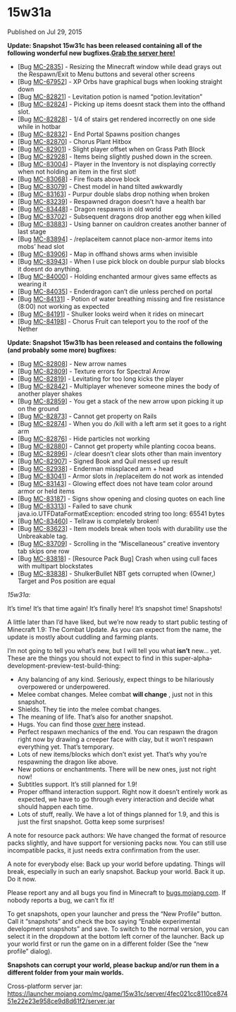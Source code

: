 # 15w31a
Published on Jul 29, 2015

**Update: Snapshot 15w31c has been released containing all of the following
wonderful new bugfixes.[Grab the server
here!](https://launcher.mojang.com/mc/game/15w31c/server/4fec021cc8110ce87451e22e23e958ce9d8d61f2/server.jar)**

  * [Bug [MC-2835](https://bugs.mojang.com/browse/MC-2835)] - Resizing the Minecraft window while dead grays out the Respawn/Exit to Menu buttons and several other screens
  * [Bug [MC-67952](https://bugs.mojang.com/browse/MC-67952)] - XP Orbs have graphical bugs when looking straight down
  * [Bug [MC-82821](https://bugs.mojang.com/browse/MC-82821)] - Levitation potion is named “potion.levitation”
  * [Bug [MC-82824](https://bugs.mojang.com/browse/MC-82824)] - Picking up items doesnt stack them into the offhand slot.
  * [Bug [MC-82828](https://bugs.mojang.com/browse/MC-82828)] - 1/4 of stairs get rendered incorrectly on one side while in hotbar
  * [Bug [MC-82832](https://bugs.mojang.com/browse/MC-82832)] - End Portal Spawns position changes
  * [Bug [MC-82870](https://bugs.mojang.com/browse/MC-82870)] - Chorus Plant Hitbox
  * [Bug [MC-82901](https://bugs.mojang.com/browse/MC-82901)] - Slight player offset when on Grass Path Block
  * [Bug [MC-82928](https://bugs.mojang.com/browse/MC-82928)] - Items being slightly pushed down in the screen.
  * [Bug [MC-83004](https://bugs.mojang.com/browse/MC-83004)] - Player in the Inventory is not displaying correctly when not holding an item in the first slot!
  * [Bug [MC-83068](https://bugs.mojang.com/browse/MC-83068)] - Fire floats above block
  * [Bug [MC-83079](https://bugs.mojang.com/browse/MC-83079)] - Chest model in hand tilted awkwardly
  * [Bug [MC-83163](https://bugs.mojang.com/browse/MC-83163)] - Purpur double slabs drop nothing when broken
  * [Bug [MC-83239](https://bugs.mojang.com/browse/MC-83239)] - Respawned dragon doesn’t have a health bar
  * [Bug [MC-83448](https://bugs.mojang.com/browse/MC-83448)] - Dragon respawns in old world
  * [Bug [MC-83702](https://bugs.mojang.com/browse/MC-83702)] - Subsequent dragons drop another egg when killed
  * [Bug [MC-83883](https://bugs.mojang.com/browse/MC-83883)] - Using banner on cauldron creates another banner of last stage
  * [Bug [MC-83894](https://bugs.mojang.com/browse/MC-83894)] - /replaceitem cannot place non-armor items into mobs’ head slot
  * [Bug [MC-83906](https://bugs.mojang.com/browse/MC-83906)] - Map in offhand shows arms when invisible
  * [Bug [MC-83943](https://bugs.mojang.com/browse/MC-83943)] - When I use pick block on double purpur slab blocks it doesnt do anything.
  * [Bug [MC-84000](https://bugs.mojang.com/browse/MC-84000)] - Holding enchanted armour gives same effects as wearing it
  * [Bug [MC-84035](https://bugs.mojang.com/browse/MC-84035)] - Enderdragon can’t die unless perched on portal
  * [Bug [MC-84131](https://bugs.mojang.com/browse/MC-84131)] - Potion of water breathing missing and fire resistance (8:00) not working as expected
  * [Bug [MC-84191](https://bugs.mojang.com/browse/MC-84191)] - Shulker looks weird when it rides on minecart
  * [Bug [MC-84198](https://bugs.mojang.com/browse/MC-84198)] - Chorus Fruit can teleport you to the roof of the Nether

**Update: Snapshot 15w31b has been released and contains the following (and
probably some more) bugfixes:**

  * [Bug [MC-82808](https://bugs.mojang.com/browse/MC-82808)] - New arrow names
  * [Bug [MC-82809](https://bugs.mojang.com/browse/MC-82809)] - Texture errors for Spectral Arrow
  * [Bug [MC-82819](https://bugs.mojang.com/browse/MC-82819)] - Levitating for too long kicks the player
  * [Bug [MC-82842](https://bugs.mojang.com/browse/MC-82842)] - Multiplayer whenever someone mines the body of another player shakes
  * [Bug [MC-82859](https://bugs.mojang.com/browse/MC-82859)] - You get a stack of the new arrow upon picking it up on the ground
  * [Bug [MC-82873](https://bugs.mojang.com/browse/MC-82873)] - Cannot get property on Rails
  * [Bug [MC-82874](https://bugs.mojang.com/browse/MC-82874)] - When you do /kill with a left arm set it goes to a right arm
  * [Bug [MC-82876](https://bugs.mojang.com/browse/MC-82876)] - Hide particles not working
  * [Bug [MC-82880](https://bugs.mojang.com/browse/MC-82880)] - Cannot get property while planting cocoa beans.
  * [Bug [MC-82896](https://bugs.mojang.com/browse/MC-82896)] - /clear doesn’t clear slots other than main inventory
  * [Bug [MC-82907](https://bugs.mojang.com/browse/MC-82907)] - Signed Book and Quil messed up result
  * [Bug [MC-82938](https://bugs.mojang.com/browse/MC-82938)] - Enderman missplaced arm + head
  * [Bug [MC-83041](https://bugs.mojang.com/browse/MC-83041)] - Armor slots in /replaceitem do not work as intended
  * [Bug [MC-83143](https://bugs.mojang.com/browse/MC-83143)] - Glowing effect does not have team color around armor or held items
  * [Bug [MC-83187](https://bugs.mojang.com/browse/MC-83187)] - Signs show opening and closing quotes on each line
  * [Bug [MC-83313](https://bugs.mojang.com/browse/MC-83313)] - Failed to save chunk java.io.UTFDataFormatException: encoded string too long: 65541 bytes
  * [Bug [MC-83460](https://bugs.mojang.com/browse/MC-83460)] - Tellraw is completely broken!
  * [Bug [MC-83623](https://bugs.mojang.com/browse/MC-83623)] - Item models break when tools with durability use the Unbreakable tag.
  * [Bug [MC-83709](https://bugs.mojang.com/browse/MC-83709)] - Scrolling in the “Miscellaneous” creative inventory tab skips one row
  * [Bug [MC-83818](https://bugs.mojang.com/browse/MC-83818)] - [Resource Pack Bug] Crash when using cull faces with multipart blockstates
  * [Bug [MC-83838](https://bugs.mojang.com/browse/MC-83838)] - ShulkerBullet NBT gets corrupted when (Owner,) Target and Pos position are equal

_15w31a:_

It’s time! It’s that time again! It’s finally here! It’s snapshot time!
Snapshots!

A little later than I’d have liked, but we’re now ready to start public
testing of Minecraft 1.9: The Combat Update. As you can expect from the name,
the update is mostly about cuddling and farming plants.

I’m not going to tell you what’s new, but I will tell you what **isn’t** new…
yet. These are the things you should not expect to find in this super-alpha-
development-preview-test-build-thing:

  * Any balancing of any kind. Seriously, expect things to be hilariously overpowered or underpowered.
  * Melee combat changes. Melee combat **will change** , just not in this snapshot.
  * Shields. They tie into the melee combat changes.
  * The meaning of life. That’s also for another snapshot.
  * Hugs. You can find those [over here](https://twitter.com/Dinnerbone) instead.
  * Perfect respawn mechanics of the end. You can respawn the dragon right now by drawing a creeper face with clay, but it won’t respawn everything yet. That’s temporary.
  * Lots of new items/blocks which don’t exist yet. That’s why you’re respawning the dragon like above.
  * New potions or enchantments. There will be new ones, just not right now!
  * Subtitles support. It’s still planned for 1.9!
  * Proper offhand interaction support. Right now it doesn’t entirely work as expected, we have to go through every interaction and decide what should happen each time.
  * Lots of stuff, really. We have a lot of things planned for 1.9, and this is just the first snapshot. Gotta keep some surprises!

A note for resource pack authors: We have changed the format of resource packs
slightly, and have support for versioning packs now. You can still use
incompatible packs, it just needs extra confirmation from the user.

A note for everybody else: Back up your world before updating. Things will
break, especially in such an early snapshot. Backup your world. Back it up. Do
it now.

Please report any and all bugs you find in Minecraft to
[bugs.mojang.com](https://bugs.mojang.com). If nobody reports a bug, we can’t
fix it!

To get snapshots, open your launcher and press the “New Profile” button. Call
it “snapshots” and check the box saying “Enable experimental development
snapshots” and save. To switch to the normal version, you can select it in the
dropdown at the bottom left corner of the launcher. Back up your world first
or run the game on in a different folder (See the “new profile” dialog).

**Snapshots can corrupt your world, please backup and/or run them in a
different folder from your main worlds.**

Cross-platform server jar:
<https://launcher.mojang.com/mc/game/15w31c/server/4fec021cc8110ce87451e22e23e958ce9d8d61f2/server.jar>


